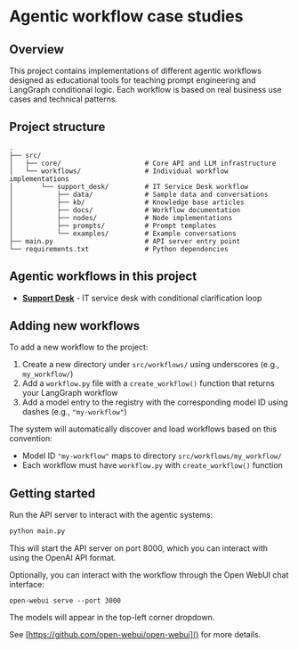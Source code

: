 # Agentic workflow case studies

## Overview

This project contains implementations of different agentic workflows designed as educational tools for teaching prompt engineering and LangGraph conditional logic. Each workflow is based on real business use cases and technical patterns.

## Project structure

```
.
├── src/
│   ├── core/                     # Core API and LLM infrastructure
│   └── workflows/                # Individual workflow implementations
│       └── support_desk/         # IT Service Desk workflow
│           ├── data/             # Sample data and conversations
│           ├── kb/               # Knowledge base articles
│           ├── docs/             # Workflow documentation
│           ├── nodes/            # Node implementations
│           ├── prompts/          # Prompt templates
│           └── examples/         # Example conversations
├── main.py                       # API server entry point
└── requirements.txt              # Python dependencies
```

## Agentic workflows in this project

- **[Support Desk](src/workflows/support_desk/README.md)** - IT service desk with conditional clarification loop

## Adding new workflows

To add a new workflow to the project:

1. Create a new directory under `src/workflows/` using underscores (e.g., `my_workflow/`)
2. Add a `workflow.py` file with a `create_workflow()` function that returns your LangGraph workflow
3. Add a model entry to the registry with the corresponding model ID using dashes (e.g., `"my-workflow"`)

The system will automatically discover and load workflows based on this convention:
- Model ID `"my-workflow"` maps to directory `src/workflows/my_workflow/`
- Each workflow must have `workflow.py` with `create_workflow()` function

## Getting started

Run the API server to interact with the agentic systems:

```bash
python main.py
```


This will start the API server on port 8000, which you can interact with using the OpenAI API format.

Optionally, you can interact with the workflow through the Open WebUI chat interface:

```shell
open-webui serve --port 3000
```

The models will appear in the top-left corner dropdown.

See [https://github.com/open-webui/open-webui]() for more details.
